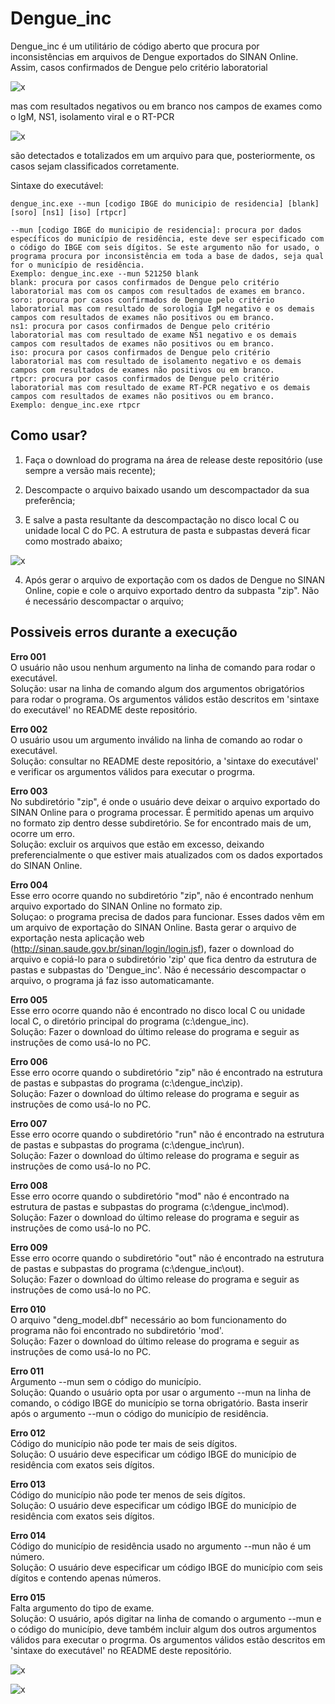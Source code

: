 # Dengue_inc 
Dengue_inc é um utilitário de código aberto que procura por inconsistências em arquivos de Dengue exportados do SINAN Online.  
Assim, casos confirmados de Dengue pelo critério laboratorial  

![x](/criterio.jpg)  

mas com resultados negativos ou em branco nos campos de exames como o IgM, NS1, isolamento viral e o RT-PCR

![x](/exames.jpg)  

são detectados e totalizados em um arquivo para que, posteriormente, os casos sejam classificados corretamente.

Sintaxe do executável:

~~~
dengue_inc.exe --mun [codigo IBGE do municipio de residencia] [blank] [soro] [ns1] [iso] [rtpcr]

--mun [codigo IBGE do municipio de residencia]: procura por dados específicos do município de residência, este deve ser especificado com o código do IBGE com seis dígitos. Se este argumento não for usado, o programa procura por inconsistência em toda a base de dados, seja qual for o município de residência.
Exemplo: dengue_inc.exe --mun 521250 blank
blank: procura por casos confirmados de Dengue pelo critério laboratorial mas com os campos com resultados de exames em branco.
soro: procura por casos confirmados de Dengue pelo critério laboratorial mas com resultado de sorologia IgM negativo e os demais campos com resultados de exames não positivos ou em branco.
ns1: procura por casos confirmados de Dengue pelo critério laboratorial mas com resultado de exame NS1 negativo e os demais campos com resultados de exames não positivos ou em branco.
iso: procura por casos confirmados de Dengue pelo critério laboratorial mas com resultado de isolamento negativo e os demais campos com resultados de exames não positivos ou em branco.
rtpcr: procura por casos confirmados de Dengue pelo critério laboratorial mas com resultado de exame RT-PCR negativo e os demais campos com resultados de exames não positivos ou em branco.
Exemplo: dengue_inc.exe rtpcr

~~~

## Como usar?

1. Faça o download do programa na área de release deste repositório (use sempre a versão mais recente);  

2. Descompacte o arquivo baixado usando um descompactador da sua preferência;  

3. E salve a pasta resultante da descompactação no disco local C ou unidade local C do PC. A estrutura de pasta e subpastas deverá ficar como mostrado abaixo;  

![x](/structure.jpg)  

4. Após gerar o arquivo de exportação com os dados de Dengue no SINAN Online, copie e cole o arquivo exportado dentro da subpasta "zip". Não é necessário descompactar o arquivo;












## Possiveis erros durante a execução  

**Erro 001**  
O usuário não usou nenhum argumento na linha de comando para rodar o executável.  
Solução: usar na linha de comando algum dos argumentos obrigatórios para rodar o programa. Os argumentos válidos estão descritos em 'sintaxe do executável' no README deste repositório.

**Erro 002**  
O usuário usou um argumento inválido na linha de comando ao rodar o executável.  
Solução: consultar no README deste repositório, a 'sintaxe do executável' e verificar os argumentos válidos para executar o progrma.

**Erro 003**  
No subdiretório "zip", é onde o usuário deve deixar o arquivo exportado do SINAN Online para o programa processar. É permitido apenas um arquivo no formato zip dentro desse subdiretório. Se for encontrado mais de um, ocorre um erro.  
Solução: excluir os arquivos que estão em excesso, deixando preferencialmente o que estiver mais atualizados com os dados exportados do SINAN Online.

**Erro 004**  
Esse erro ocorre quando no subdiretório "zip", não é encontrado nenhum arquivo exportado do SINAN Online no formato zip.  
Soluçao: o programa precisa de dados para funcionar. Esses dados vêm em um arquivo de exportação do SINAN Online. Basta gerar o arquivo de exportação nesta aplicação web (http://sinan.saude.gov.br/sinan/login/login.jsf), fazer o download do arquivo e copiá-lo para o subdiretório 'zip' que fica dentro da estrutura de pastas e subpastas do 'Dengue_inc'. Não é necessário descompactar o arquivo, o programa já faz isso automaticamante.

**Erro 005**  
Esse erro ocorre quando não é encontrado no disco local C ou unidade local C, o diretório principal do programa (c:\dengue_inc).  
Solução: Fazer o download do último release do programa e seguir as instruções de como usá-lo no PC.

**Erro 006**  
Esse erro ocorre quando o subdiretório "zip" não é encontrado na estrutura de pastas e subpastas do programa (c:\dengue_inc\zip).  
Solução: Fazer o download do último release do programa e seguir as instruções de como usá-lo no PC.

**Erro 007**  
Esse erro ocorre quando o subdiretório "run" não é encontrado na estrutura de pastas e subpastas do programa (c:\dengue_inc\run).  
Solução: Fazer o download do último release do programa e seguir as instruções de como usá-lo no PC.

**Erro 008**  
Esse erro ocorre quando o subdiretório "mod" não é encontrado na estrutura de pastas e subpastas do programa (c:\dengue_inc\mod).  
Solução: Fazer o download do último release do programa e seguir as instruções de como usá-lo no PC.

**Erro 009**  
Esse erro ocorre quando o subdiretório "out" não é encontrado na estrutura de pastas e subpastas do programa (c:\dengue_inc\out).  
Solução: Fazer o download do último release do programa e seguir as instruções de como usá-lo no PC.

**Erro 010**  
O arquivo "deng_model.dbf" necessário ao bom funcionamento do programa não foi encontrado no subdiretório 'mod'.  
Solução: Fazer o download do último release do programa e seguir as instruções de como usá-lo no PC.

**Erro 011**  
Argumento --mun sem o código do município.  
Solução: Quando o usuário opta por usar o argumento --mun na linha de comando, o código IBGE do município se torna obrigatório. Basta inserir após o argumento --mun o código do município de residência.

**Erro 012**  
Código do município não pode ter mais de seis dígitos.  
Solução: O usuário deve especificar um código IBGE do município de residência com exatos seis dígitos.

**Erro 013**  
Código do município não pode ter menos de seis dígitos.  
Solução: O usuário deve especificar um código IBGE do município de residência com exatos seis dígitos.

**Erro 014**  
Código do município de residência usado no argumento --mun não é um número.  
Solução: O usuário deve especificar um código IBGE do município com seis dígitos e contendo apenas números.  

**Erro 015**  
Falta argumento do tipo de exame.  
Solução: O usuário, após digitar na linha de comando o argumento --mun e o código do município, deve também incluir algum dos outros argumentos válidos para executar o progrma. Os argumentos válidos estão descritos em 'sintaxe do executável' no README deste repositório.  
  
  
![x](/erro_7.jpg)  
  
![x](/dengue_inc.jpg)  

